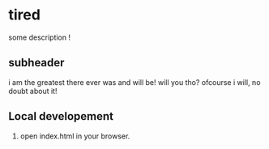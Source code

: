 # tired

some description !
## subheader

i am the greatest there ever was and will be!
will you tho?
ofcourse i will, no doubt about it!
## Local developement

1. open index.html in your browser.